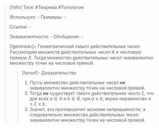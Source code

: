 > [!info]
> Тэги: #Теорема #Топология 
> 
> Использует: *-*
> Примеры: *-*
> 
> Ссылки: *-*
> 
> Эквивалентности: *-*
> Обобщения: *-*

> [!geomean]+ Геометрический смысл действительных чисел
> Рассмотрим множеств действительных чисел $\mathbb{R}$ и числовую прямую $X$. Тогда множество действительных чисел эквивалентно множеству точек на числовой прямой. 
> > [!proof]- Доказательство
> > 1. Пусть множество действительных чисел **не** эквивалентно множеству точек на числовой прямой. 
> > 2. Тогда **не** существует такого действительное число $\xi$, что для всех $a \in A$ и $b \in B$, при $a \leqslant b$, верно неравенство $a \leqslant \xi \leqslant b$.
> > 3. Значит, это противоречит аксиоме непрерывности, а следовательно множество действительных чисел эквивалентно множеству точек на числовой прямой. 